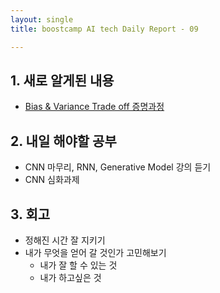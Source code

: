 ```yaml
---
layout: single
title: boostcamp AI tech Daily Report - 09

---
```


## 1. 새로 알게된 내용

- [Bias & Variance Trade off 증명과정](https://ko.wikipedia.org/wiki/%ED%8E%B8%ED%96%A5-%EB%B6%84%EC%82%B0_%ED%8A%B8%EB%A0%88%EC%9D%B4%EB%93%9C%EC%98%A4%ED%94%84#%EC%9C%A0%EB%8F%84)

## 2. 내일 해야할 공부

- CNN 마무리, RNN, Generative Model 강의 듣기
- CNN 심화과제

## 3. 회고

- 정해진 시간 잘 지키기
- 내가 무엇을 얻어 갈 것인가 고민해보기
  - 내가 잘 할 수 있는 것
  - 내가 하고싶은 것
